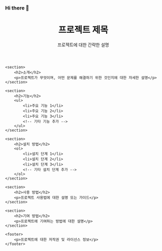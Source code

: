 ### Hi there 👋

<!--
**eunjuyummy/eunjuyummy** is a ✨ _special_ ✨ repository because its `README.md` (this file) appears on your GitHub profile.

Here are some ideas to get you started:

- 🔭 I’m currently working on ...
- 🌱 I’m currently learning ...
- 👯 I’m looking to collaborate on ...
- 🤔 I’m looking for help with ...
- 💬 Ask me about ...
- 📫 How to reach me: ...
- 😄 Pronouns: ...
- ⚡ Fun fact: ...
-->

<!DOCTYPE html>
<html lang="en">
<head>
    <meta charset="UTF-8">
    <title>프로젝트 제목</title>
</head>
<body>
    <header>
        <h1>프로젝트 제목</h1>
        <p>프로젝트에 대한 간략한 설명</p>
    </header>

    <section>
        <h2>소개</h2>
        <p>프로젝트가 무엇이며, 어떤 문제를 해결하기 위한 것인지에 대한 자세한 설명</p>
    </section>

    <section>
        <h2>기능</h2>
        <ul>
            <li>주요 기능 1</li>
            <li>주요 기능 2</li>
            <li>주요 기능 3</li>
            <!-- 기타 기능 추가 -->
        </ul>
    </section>

    <section>
        <h2>설치 방법</h2>
        <ol>
            <li>설치 단계 1</li>
            <li>설치 단계 2</li>
            <li>설치 단계 3</li>
            <!-- 기타 설치 단계 추가 -->
        </ol>
    </section>

    <section>
        <h2>사용 방법</h2>
        <p>프로젝트 사용법에 대한 설명 또는 가이드</p>
    </section>

    <section>
        <h2>기여 방법</h2>
        <p>프로젝트에 기여하는 방법에 대한 설명</p>
    </section>

    <footer>
        <p>프로젝트에 대한 저작권 및 라이선스 정보</p>
    </footer>
</body>
</html>

